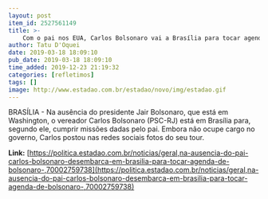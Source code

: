 ```yaml
---
layout: post
item_id: 2527561149
title: >-
    Com o pai nos EUA, Carlos Bolsonaro vai a Brasília para tocar agenda de Bolsonaro
author: Tatu D'Oquei
date: 2019-03-18 18:09:10
pub_date: 2019-03-18 18:09:10
time_added: 2019-12-23 21:19:32
categories: [refletimos]
tags: []
image: http://www.estadao.com.br/estadao/novo/img/estadao.gif
---
```


BRASÍLIA - Na ausência do presidente Jair Bolsonaro, que está em Washington, o vereador Carlos Bolsonaro (PSC-RJ) está em Brasília para, segundo ele, cumprir missões dadas pelo pai. Embora não ocupe cargo no governo, Carlos postou nas redes sociais fotos do seu tour.

**Link:** [https://politica.estadao.com.br/noticias/geral,na-ausencia-do-pai-carlos-bolsonaro-desembarca-em-brasilia-para-tocar-agenda-de-bolsonaro-,70002759738](https://politica.estadao.com.br/noticias/geral,na-ausencia-do-pai-carlos-bolsonaro-desembarca-em-brasilia-para-tocar-agenda-de-bolsonaro-,70002759738)

